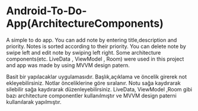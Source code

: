 # Android-To-Do-App(ArchitectureComponents)


A simple to do app. You can add note by entering title,description and priority. Notes is sorted according to their priority. You can delete note by swipe left and edit note by swiping left right.
Some architecture components(etc. LiveData , ViewModel , Room) were used in this project and app was made by using MVVM design patern.

Basit bir yapılacaklar uygulamasıdır. Başlık,açıklama ve öncelik girerek not ekleyebilirsiniz. Notlar önceliklerine göre sıralanır. Notu sağa kaydırarak silebilir sağa kaydırarak düzenleyebilirsiniz.
LiveData, ViewModel ,Room gibi bazı architecture componentler kullanılmıştır ve MVVM design paterni kullanılarak yapılmıştır.



